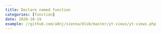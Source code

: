 ```yaml
---
title: Declare named function
categories: [function]
date: 2020-10-19
example: //github.com/a8nj/sienna/blob/master/yt-views/yt-views.php
---
```

